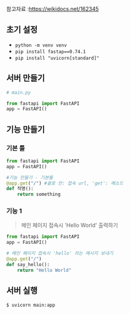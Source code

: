 참고자료 :https://wikidocs.net/162345



## 초기 설정

- `python -m venv venv`
- `pip install fastap==0.74.1`
- `pip install "uvicorn[standard]"`

## 서버 만들기

```python
# main.py

from fastapi import FastAPI
app = FastAPI()
```

## 기능 만들기

### 기본 틀

```python
from fastapi import FastAPI
app = FastAPI()

#기능 만들기 - 기본틀
@app.get("/") #괄호 안: 접속 url, 'get': 메소드
def 작명():
    return something
```

### 기능 1

> 메인 페이지 접속시 'Hello World' 출력하기

```python
from fastapi import FastAPI
app = FastAPI()

# 메인 페이지 접속시 'hello' 라는 메시지 보내기
@app.get("/")
def say_hello():
    return "Hello World"
```

## 서버 실행

```bash
$ uvicorn main:app
```

